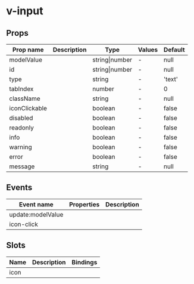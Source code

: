 # v-input

## Props

| Prop name     | Description | Type           | Values | Default |
| ------------- | ----------- | -------------- | ------ | ------- |
| modelValue    |             | string\|number | -      | null    |
| id            |             | string\|number | -      | null    |
| type          |             | string         | -      | 'text'  |
| tabIndex      |             | number         | -      | 0       |
| className     |             | string         | -      | null    |
| iconClickable |             | boolean        | -      | false   |
| disabled      |             | boolean        | -      | false   |
| readonly      |             | boolean        | -      | false   |
| info          |             | boolean        | -      | false   |
| warning       |             | boolean        | -      | false   |
| error         |             | boolean        | -      | false   |
| message       |             | string         | -      | null    |

## Events

| Event name        | Properties | Description |
| ----------------- | ---------- | ----------- |
| update:modelValue |            |
| icon-click        |            |

## Slots

| Name | Description | Bindings |
| ---- | ----------- | -------- |
| icon |             |          |
